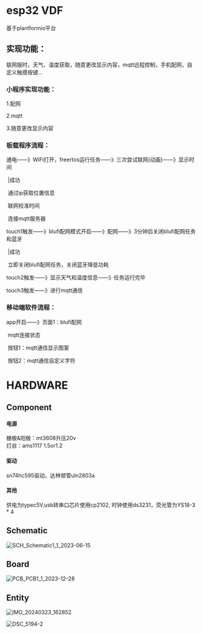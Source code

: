 # esp32 VDF

基于plantformio平台



## 实现功能：

联网报时，天气、温度获取，随意更改显示内容，mqtt远程控制，手机配网，自定义触摸按键...



### 小程序实现功能：

1.配网

2.mqtt

3.随意更改显示内容



### 板载程序流程：

通电——》WiFi打开，freertos运行任务——》三次尝试联网(动画)——》显示时间

​																						|成功

​																		通过ip获取位置信息

​																		联网校准时间

​																		连接mqtt服务器

touch1触发——》blufi配网模式开启——》配网——》3分钟后关闭blufi配网任务和蓝牙

​																			|成功

​																		立即关闭blufi配网任务，关闭蓝牙降低功耗

touch2触发——》显示天气和温度信息——》任务运行完毕

touch3触发——》进行mqtt通信



### 移动端软件流程：

app开启——》页面1：blufi配网

​										mqtt连接状态

​										按钮1：mqtt通信显示图案

​										按钮2：mqtt通信自定义字符



# HARDWARE


## Component

#### 电源  
栅极&阳极：mt3608升压20v  
灯丝：ams1117 1.5or1.2  

#### 驱动  
sn74hc595驱动，达林顿管uln2803a  
 
#### 其他  
供电为typec5V,usb转串口芯片使用cp2102,
时钟使用ds3231，荧光管为YS18-3 * 4  

## Schematic
![SCH_Schematic1_1_2023-06-15](https://github.com/Somepl/YS18-3-for-yi/assets/56122958/2334f733-9261-45cb-b098-40d2a5ed5828)


## Board
![PCB_PCB1_1_2023-12-28](https://github.com/Somepl/YS18-3-for-yi/assets/56122958/b1e7b340-5560-496d-8cb9-174b90f94e1c)

## Entity
![IMG_20240323_162852](https://github.com/Somepl/YS18-3-for-yi/assets/56122958/55d47e16-f70d-4323-a173-1d48dbec4436)

![DSC_5194-2](https://github.com/Somepl/YS18-3-for-yi/assets/56122958/0b7fa5f1-54be-4b72-b6ce-d54f7cf38dae)
